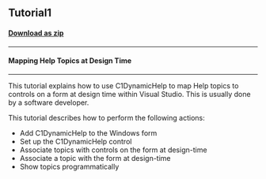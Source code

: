 ## Tutorial1
#### [Download as zip](https://minhaskamal.github.io/DownGit/#/home?url=https://github.com/GrapeCity/ComponentOne-WinForms-Samples/tree/master/NetFramework\DynamicHelp\VB\Tutorials\Tutorial1)
____
#### Mapping Help Topics at Design Time
____
This tutorial explains how to use C1DynamicHelp to map Help topics to controls on a form at design time within Visual Studio. This is usually done by a software developer. 

This tutorial describes how to perform the following actions:
- Add C1DynamicHelp to the Windows form
- Set up the C1DynamicHelp control
- Associate topics with controls on the form at design-time
- Associate a topic with the form at design-time
- Show topics programmatically
